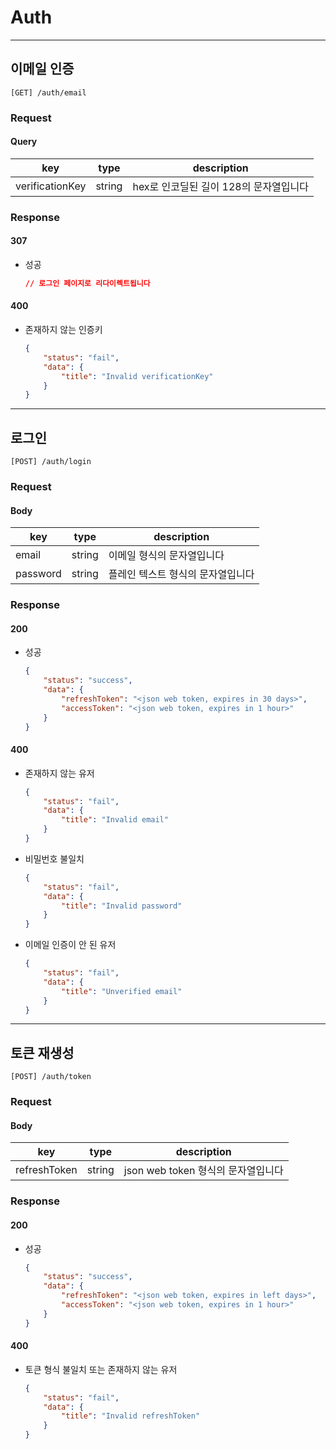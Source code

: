 # Auth

---

## 이메일 인증

```plain
[GET] /auth/email
```

### Request

#### Query

|key|type|description|
|---|---|---|
|verificationKey|string|hex로 인코딜된 길이 128의 문자열입니다|

### Response

#### 307

- 성공
	```json
	// 로그인 페이지로 리다이렉트됩니다
	```

#### 400

- 존재하지 않는 인증키
	```json
	{
		"status": "fail",
		"data": {
			"title": "Invalid verificationKey"
		}
	}
	```

---

## 로그인

```plain
[POST] /auth/login
```

### Request

#### Body

|key|type|description|
|---|---|---|
|email|string|이메일 형식의 문자열입니다|
|password|string|플레인 텍스트 형식의 문자열입니다|

### Response

#### 200

- 성공
	```json
	{
		"status": "success",
		"data": {
			"refreshToken": "<json web token, expires in 30 days>",
			"accessToken": "<json web token, expires in 1 hour>"
		}
	}
	```

#### 400

- 존재하지 않는 유저
	```json
	{
		"status": "fail",
		"data": {
			"title": "Invalid email"
		}
	}
	```

- 비밀번호 불일치
	```json
	{
		"status": "fail",
		"data": {
			"title": "Invalid password"
		}
	}
	```

- 이메일 인증이 안 된 유저
	```json
	{
		"status": "fail",
		"data": {
			"title": "Unverified email"
		}
	}
	```

---

## 토큰 재생성

```plain
[POST] /auth/token
```

### Request

#### Body

|key|type|description|
|---|---|---|
|refreshToken|string|json web token 형식의 문자열입니다|

### Response

#### 200

- 성공
	```json
	{
		"status": "success",
		"data": {
			"refreshToken": "<json web token, expires in left days>",
			"accessToken": "<json web token, expires in 1 hour>"
		}
	}
	```

#### 400

- 토큰 형식 불일치 또는 존재하지 않는 유저
	```json
	{
		"status": "fail",
		"data": {
			"title": "Invalid refreshToken"
		}
	}
	```